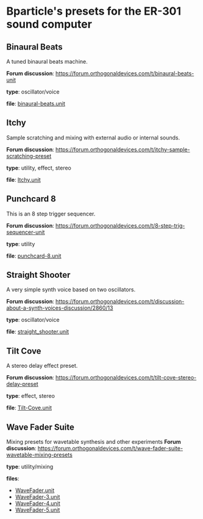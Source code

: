 # Bparticle's presets for the ER-301 sound computer

## Binaural Beats
A tuned binaural beats machine.


**Forum discussion**: https://forum.orthogonaldevices.com/t/binaural-beats-unit

**type**: oscillator/voice

**file**: <a href="https://github.com/bparticle/bparticle/raw/master/binaural-beats.unit">binaural-beats.unit</a>

## Itchy
Sample scratching and mixing with external audio or internal sounds.


**Forum discussion**: https://forum.orthogonaldevices.com/t/itchy-sample-scratching-preset

**type**: utility, effect, stereo

**file**: <a href="https://github.com/bparticle/bparticle/raw/master/Itchy.unit">Itchy.unit</a>

## Punchcard 8
This is an 8 step trigger sequencer.


**Forum discussion**: https://forum.orthogonaldevices.com/t/8-step-trig-sequencer-unit

**type**: utility

**file**: <a href="https://github.com/bparticle/bparticle/raw/master/punchcard-8.unit">punchcard-8.unit</a>

## Straight Shooter
A very simple synth voice based on two oscillators.


**Forum discussion**: https://forum.orthogonaldevices.com/t/discussion-about-a-synth-voices-discussion/2860/13

**type**: oscillator/voice

**file**: <a href="https://github.com/bparticle/bparticle/raw/master/straight_shooter.unit">straight_shooter.unit</a>

## Tilt Cove
A stereo delay effect preset.


**Forum discussion**: https://forum.orthogonaldevices.com/t/tilt-cove-stereo-delay-preset

**type**: effect, stereo

**file**: <a href="https://github.com/bparticle/bparticle/raw/master/Tilt-Cove.unit">Tilt-Cove.unit</a>

## Wave Fader Suite

Mixing presets for wavetable synthesis and other experiments
**Forum discussion**: https://forum.orthogonaldevices.com/t/wave-fader-suite-wavetable-mixing-presets

**type**: utility/mixing

**files**:
* <a href="https://github.com/bparticle/bparticle/raw/master/WaveFader.unit">WaveFader.unit</a>
* <a href="https://github.com/bparticle/bparticle/raw/master/WaveFader-3.unit">WaveFader-3.unit</a>
* <a href="https://github.com/bparticle/bparticle/raw/master/WaveFader-4.unit">WaveFader-4.unit</a>
* <a href="https://github.com/bparticle/bparticle/raw/master/WaveFader-5.unit">WaveFader-5.unit</a>
